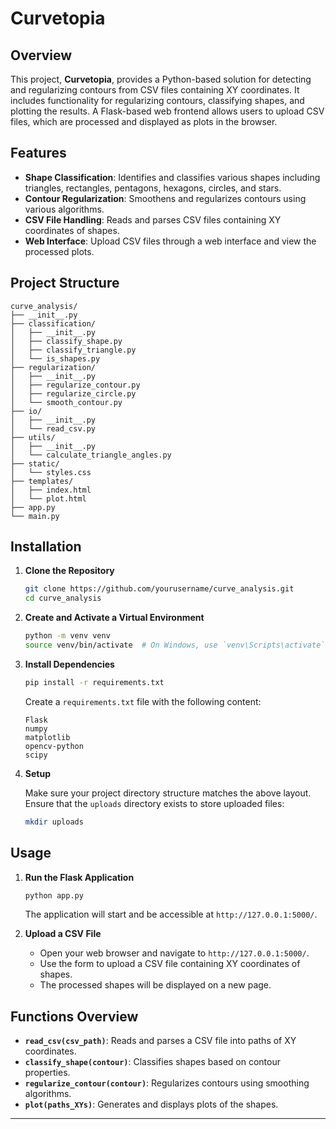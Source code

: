 # Curvetopia

## Overview

This project, **Curvetopia**, provides a Python-based solution for detecting and regularizing contours from CSV files containing XY coordinates. It includes functionality for regularizing contours, classifying shapes, and plotting the results. A Flask-based web frontend allows users to upload CSV files, which are processed and displayed as plots in the browser.

## Features

- **Shape Classification**: Identifies and classifies various shapes including triangles, rectangles, pentagons, hexagons, circles, and stars.
- **Contour Regularization**: Smoothens and regularizes contours using various algorithms.
- **CSV File Handling**: Reads and parses CSV files containing XY coordinates of shapes.
- **Web Interface**: Upload CSV files through a web interface and view the processed plots.

## Project Structure

```
curve_analysis/
├── __init__.py
├── classification/
│   ├── __init__.py
│   ├── classify_shape.py
│   ├── classify_triangle.py
│   └── is_shapes.py
├── regularization/
│   ├── __init__.py
│   ├── regularize_contour.py
│   ├── regularize_circle.py
│   └── smooth_contour.py
├── io/
│   ├── __init__.py
│   └── read_csv.py
├── utils/
│   ├── __init__.py
│   └── calculate_triangle_angles.py
├── static/
│   └── styles.css
├── templates/
│   ├── index.html
│   └── plot.html
├── app.py
└── main.py
```

## Installation

1. **Clone the Repository**

   ```bash
   git clone https://github.com/yourusername/curve_analysis.git
   cd curve_analysis
   ```

2. **Create and Activate a Virtual Environment**

   ```bash
   python -m venv venv
   source venv/bin/activate  # On Windows, use `venv\Scripts\activate`
   ```

3. **Install Dependencies**

   ```bash
   pip install -r requirements.txt
   ```

   Create a `requirements.txt` file with the following content:

   ```plaintext
   Flask
   numpy
   matplotlib
   opencv-python
   scipy
   ```

4. **Setup**

   Make sure your project directory structure matches the above layout. Ensure that the `uploads` directory exists to store uploaded files:

   ```bash
   mkdir uploads
   ```

## Usage

1. **Run the Flask Application**

   ```bash
   python app.py
   ```

   The application will start and be accessible at `http://127.0.0.1:5000/`.

2. **Upload a CSV File**

   - Open your web browser and navigate to `http://127.0.0.1:5000/`.
   - Use the form to upload a CSV file containing XY coordinates of shapes.
   - The processed shapes will be displayed on a new page.

## Functions Overview

- **`read_csv(csv_path)`**: Reads and parses a CSV file into paths of XY coordinates.
- **`classify_shape(contour)`**: Classifies shapes based on contour properties.
- **`regularize_contour(contour)`**: Regularizes contours using smoothing algorithms.
- **`plot(paths_XYs)`**: Generates and displays plots of the shapes.
---
